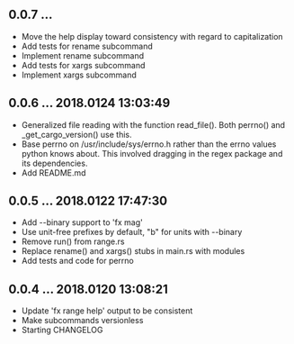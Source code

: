 ## 0.0.7 ...

 * Move the help display toward consistency with regard to capitalization
 * Add tests for rename subcommand
 * Implement rename subcommand
 * Add tests for xargs subcommand
 * Implement xargs subcommand

## 0.0.6 ... 2018.0124 13:03:49

 * Generalized file reading with the function read_file(). Both perrno()
   and _get_cargo_version() use this.
 * Base perrno on /usr/include/sys/errno.h rather than the errno values
   python knows about. This involved dragging in the regex package and its
   dependencies.
 * Add README.md

## 0.0.5 ... 2018.0122 17:47:30

 * Add --binary support to 'fx mag'
 * Use unit-free prefixes by default, "b" for units with --binary
 * Remove run() from range.rs
 * Replace rename() and xargs() stubs in main.rs with modules
 * Add tests and code for perrno

## 0.0.4 ... 2018.0120 13:08:21

 * Update 'fx range help' output to be consistent
 * Make subcommands versionless
 * Starting CHANGELOG
